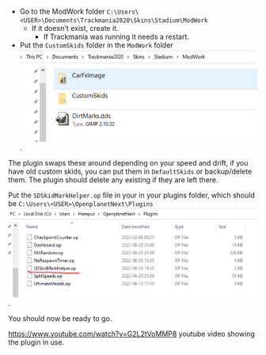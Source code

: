  - Go to the ModWork folder `C:\Users\<USER>\Documents\Trackmania2020\Skins\Stadium\ModWork`
   - If it doesn't exist, create it.
      - If Trackmania was running it needs a restart.
 - Put the `CustomSkids` folder in the `ModWork` folder ![ModWorkFolder](./Images/ModWorkFolder.PNG).

The plugin swaps these around depending on your speed and drift, if you have old custom skids, you can put them in `DefaultSkids` or backup/delete them. 
The plugin should delete any existing if they are left there.

Put the `SDSkidMarkHelper.op` file in your in your plugins folder, which should be `C:\Users\<USER>\OpenplanetNext\Plugins` ![PluginLocation](./Images/PluginLocation.PNG).

You should now be ready to go.

https://www.youtube.com/watch?v=G2L2tVoMMP8 youtube video showing the plugin in use.